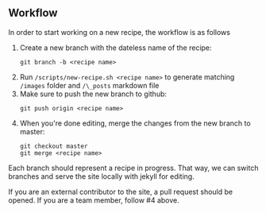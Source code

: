 ## Workflow
In order to start working on a new recipe, the workflow is as follows

1. Create a new branch with the dateless name of the recipe:
   ```
   git branch -b <recipe name>
   ```
2. Run `/scripts/new-recipe.sh <recipe name>` to generate matching `/images` folder
   and `/\_posts` markdown file
3. Make sure to push the new branch to github:
   ```
   git push origin <recipe name>
   ```
4. When you're done editing, merge the changes from the new branch to master:
   ```
   git checkout master
   git merge <recipe name>
   ```

Each branch should represent a recipe in progress. That way, we can switch
branches and serve the site locally with jekyll for editing.

If you are an external contributor to the site, a pull request should be opened.
If you are a team member, follow #4 above.

